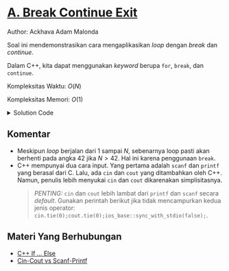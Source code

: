 # [A. Break Continue Exit](https://tlx.toki.id/courses/basic/chapters/07/problems/A)

Author: Ackhava Adam Malonda

Soal ini mendemonstrasikan cara mengaplikasikan *loop* dengan *break* dan *continue*.

Dalam C++, kita dapat menggunakan *keyword* berupa `for`, `break`, dan `continue`.

Kompleksitas Waktu: $O(N)$

Kompleksitas Memori: $O(1)$

<details>
  <summary>Solution Code</summary>

```c++
#include <cstdio>

int main() {
  int N;
  scanf("%d", &N);
  for (int i = 1; i <= N; i++) {
    if (i % 10 == 0) {
      continue;
    } else if (i == 42) {
      printf("ERROR");
      break;
    }
    printf("%d", i);
    if (i < N) {
      printf("\n");
    }
  }
}
```
</details>

## Komentar
- Meskipun *loop* berjalan dari $1$ sampai $N$, sebenarnya loop pasti akan berhenti pada angka $42$ jika $N>42$. Hal ini karena penggunaan `break`.
- C++ mempunyai dua cara input. Yang pertama adalah `scanf` dan `printf` yang berasal dari C. Lalu, ada `cin` dan `cout` yang ditambahkan oleh C++. Namun, penulis lebih menyukai `cin` dan `cout` dikarenakan simplisitasnya.
    > _PENTING:_ `cin` dan `cout` lebih lambat dari `printf` dan `scanf` secara *default*. Gunakan perintah berikut jika tidak mencampurkan kedua jenis operator: `cin.tie(0);cout.tie(0);ios_base::sync_with_stdio(false);`.

## Materi Yang Berhubungan
- [C++ If ... Else](https://www.w3schools.com/cpp/cpp_conditions.asp)
- [Cin-Cout vs Scanf-Printf](https://www.geeksforgeeks.org/cincout-vs-scanfprintf/)
